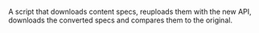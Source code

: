 A script that downloads content specs, reuploads them with the new API, downloads the converted specs and compares them to the original.
